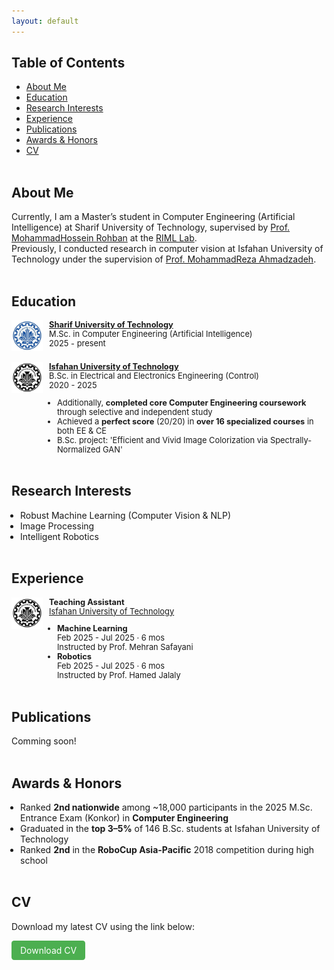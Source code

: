 ```yaml
---
layout: default
---
```


## Table of Contents
- [About Me](#about-me)
- [Education](#education)
- [Research Interests](#research-interests)
- [Experience](#experience)
- [Publications](#publications)
- [Awards & Honors](#awards--honors)
- [CV](#cv)
<br><br>

## About Me
Currently, I am a Master’s student in Computer Engineering (Artificial Intelligence) at Sharif University of Technology, supervised by <a href="https://scholar.google.com/citations?user=pRyJ6FkAAAAJ&hl=en" target="_blank">Prof. MohammadHossein Rohban</a> at the <a href="https://www.linkedin.com/company/robust-and-interpretable-machine-learning-lab/" target="_blank">RIML Lab</a>.  
Previously, I conducted research in computer vision at Isfahan University of Technology under the supervision of <a href="https://scholar.google.com/citations?user=0TmalsgAAAAJ&hl=en" target="_blank">Prof. MohammadReza Ahmadzadeh</a>.
<br><br>

## Education

<div style="display:flex; align-items:left;">
  <img src="./assets/img/SUT.png" alt="" style="width:50px; height:50px; margin-right:10px;">
  <div style="font-size: 92%;">
    <strong><a href="https://en.sharif.ir/" target="_blank">Sharif University of Technology</a></strong><br>
    M.Sc. in Computer Engineering (Artificial Intelligence)<br>
    2025 - present<br>
  </div>
</div><br>

<div style="display:flex; align-items:left;">
  <img src="./assets/img/IUT.png" alt="" style="width:50px; height:50px; margin-right:10px;">
  <div style="font-size: 92%;">
    <strong><a href="https://english.iut.ac.ir/" target="_blank">Isfahan University of Technology</a></strong><br>
    B.Sc. in Electrical and Electronics Engineering (Control)<br>
    2020 - 2025<br>
    <ul style="padding-left: 1em; margin-left: 0; list-style-position: outside; margin-bottom: 0;">
      <li>Additionally, <strong>completed core Computer Engineering coursework</strong> through selective and independent study</li>
      <li>Achieved a <strong>perfect score</strong> (20/20) in <strong>over 16 specialized courses</strong> in both EE & CE</li>
      <li>B.Sc. project: 'Efficient and Vivid Image Colorization via Spectrally-Normalized GAN'</li>
    </ul>
  </div>
</div><br>


## Research Interests
<ul style="padding-left: 1em; margin-left: 0; list-style-position: outside; margin-bottom: 0;">
  <li>Robust Machine Learning (Computer Vision & NLP)</li>
  <li>Image Processing</li>
  <li>Intelligent Robotics</li>
</ul><br>


## Experience
<div style="display:flex; align-items:left;">
  <img src="./assets/img/IUT.png" alt="" style="width:50px; height:50px; margin-right:10px;">
  <div style="font-size: 92%;">
    <strong>Teaching Assistant</strong><br>
    <a href="https://english.iut.ac.ir/" target="_blank">Isfahan University of Technology</a><br>
    <ul style="padding-left: 1em; margin-left: 0; list-style-position: outside; margin-bottom: 0;">
      <li>
        <strong>Machine Learning</strong><br>
        Feb 2025 - Jul 2025 · 6 mos<br>
        Instructed by Prof. Mehran Safayani<br>
      </li>
      <li>
        <strong>Robotics</strong><br>
        Feb 2025 - Jul 2025 · 6 mos<br>
        Instructed by Prof. Hamed Jalaly
      </li>
    </ul>
  </div>
</div><br>


## Publications
Comming soon!
<br><br>

## Awards & Honors
<ul style="padding-left: 1em; margin-left: 0; list-style-position: outside; margin-bottom: 0;">
  <li>Ranked <strong>2nd nationwide</strong> among ~18,000 participants in the 2025 M.Sc. Entrance Exam (Konkor) in <strong>Computer Engineering</strong></li>
  <li>Graduated in the <strong>top 3–5%</strong> of 146 B.Sc. students at Isfahan University of Technology</li>
  <li>Ranked <strong>2nd</strong> in the <strong>RoboCup Asia-Pacific</strong> 2018 competition during high school</li>
</ul><br>


## CV
Download my latest CV using the link below:  
  
<a href="CV_download_link" target="_blank"
   style="display:inline-block; background-color:#4CAF50; color:white;
          padding:0.5em 1em; text-decoration:none; border-radius:0.3em; font-size:1em;">
  Download CV
</a>
